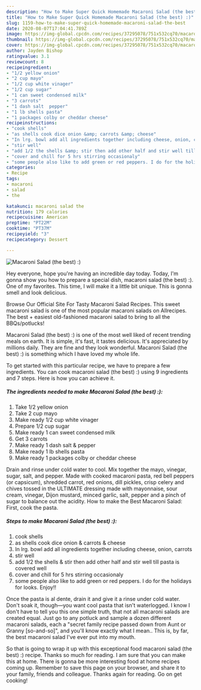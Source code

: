 ```yaml
---
description: "How to Make Super Quick Homemade Macaroni Salad (the best) :)"
title: "How to Make Super Quick Homemade Macaroni Salad (the best) :)"
slug: 1159-how-to-make-super-quick-homemade-macaroni-salad-the-best
date: 2020-08-07T17:04:41.789Z
image: https://img-global.cpcdn.com/recipes/37295078/751x532cq70/macaroni-salad-the-best-recipe-main-photo.jpg
thumbnail: https://img-global.cpcdn.com/recipes/37295078/751x532cq70/macaroni-salad-the-best-recipe-main-photo.jpg
cover: https://img-global.cpcdn.com/recipes/37295078/751x532cq70/macaroni-salad-the-best-recipe-main-photo.jpg
author: Jayden Bishop
ratingvalue: 3.1
reviewcount: 8
recipeingredient:
- "1/2 yellow onion"
- "2 cup mayo"
- "1/2 cup white vinager"
- "1/2 cup sugar"
- "1 can sweet condensed milk"
- "3 carrots"
- "1 dash salt  pepper"
- "1 lb shells pasta"
- "1 packages colby or cheddar cheese"
recipeinstructions:
- "cook shells"
- "as shells cook dice onion &amp; carrots &amp; cheese"
- "In lrg. bowl add all ingredients together including cheese, onion, carrots"
- "stir well"
- "add 1/2 the shells &amp; stir then add other half and stir well till pasta is covered well"
- "cover and chill for 5 hrs stirring occasionaly"
- "some people also like to add green or red peppers. I do for the holidays for looks. Enjoy!!"
categories:
- Recipe
tags:
- macaroni
- salad
- the

katakunci: macaroni salad the 
nutrition: 179 calories
recipecuisine: American
preptime: "PT22M"
cooktime: "PT37M"
recipeyield: "3"
recipecategory: Dessert

---
```



![Macaroni Salad (the best) :)](https://img-global.cpcdn.com/recipes/37295078/751x532cq70/macaroni-salad-the-best-recipe-main-photo.jpg)

Hey everyone, hope you're having an incredible day today. Today, I'm gonna show you how to prepare a special dish, macaroni salad (the best) :). One of my favorites. This time, I will make it a little bit unique. This is gonna smell and look delicious.

Browse Our Official Site For Tasty Macaroni Salad Recipes. This sweet macaroni salad is one of the most popular macaroni salads on Allrecipes. The best + easiest old-fashioned macaroni salad to bring to all the BBQs/potlucks!

Macaroni Salad (the best) :) is one of the most well liked of recent trending meals on earth. It is simple, it's fast, it tastes delicious. It's appreciated by millions daily. They are fine and they look wonderful. Macaroni Salad (the best) :) is something which I have loved my whole life.


To get started with this particular recipe, we have to prepare a few ingredients. You can cook macaroni salad (the best) :) using 9 ingredients and 7 steps. Here is how you can achieve it.

<!--inarticleads1-->

##### The ingredients needed to make Macaroni Salad (the best) :):

1. Take 1/2 yellow onion
1. Take 2 cup mayo
1. Make ready 1/2 cup white vinager
1. Prepare 1/2 cup sugar
1. Make ready 1 can sweet condensed milk
1. Get 3 carrots
1. Make ready 1 dash salt &amp; pepper
1. Make ready 1 lb shells pasta
1. Make ready 1 packages colby or cheddar cheese


Drain and rinse under cold water to cool. Mix together the mayo, vinegar, sugar, salt, and pepper. Made with cooked macaroni pasta, red bell peppers (or capsicum), shredded carrot, red onions, dill pickles, crisp celery and chives tossed in the ULTIMATE dressing made with mayonnaise, sour cream, vinegar, Dijon mustard, minced garlic, salt, pepper and a pinch of sugar to balance out the acidity. How to make the Best Macaroni Salad: First, cook the pasta. 

<!--inarticleads2-->

##### Steps to make Macaroni Salad (the best) :):

1. cook shells
1. as shells cook dice onion &amp; carrots &amp; cheese
1. In lrg. bowl add all ingredients together including cheese, onion, carrots
1. stir well
1. add 1/2 the shells &amp; stir then add other half and stir well till pasta is covered well
1. cover and chill for 5 hrs stirring occasionaly
1. some people also like to add green or red peppers. I do for the holidays for looks. Enjoy!!


Once the pasta is al dente, drain it and give it a rinse under cold water. Don&#39;t soak it, though—you want cool pasta that isn&#39;t waterlogged. I know I don&#39;t have to tell you this one simple truth, that not all macaroni salads are created equal. Just go to any potluck and sample a dozen different macaroni salads, each a &#34;secret family recipe passed down from Aunt or Granny [so-and-so]&#34;, and you&#39;ll know exactly what I mean.. This is, by far, the best macaroni salad I&#39;ve ever put into my mouth. 

So that is going to wrap it up with this exceptional food macaroni salad (the best) :) recipe. Thanks so much for reading. I am sure that you can make this at home. There is gonna be more interesting food at home recipes coming up. Remember to save this page on your browser, and share it to your family, friends and colleague. Thanks again for reading. Go on get cooking!
